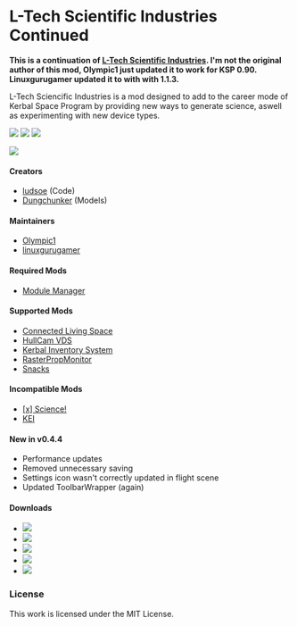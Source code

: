 # L-Tech Scientific Industries Continued
**This is a continuation of [L-Tech Scientific Industries](http://forum.kerbalspaceprogram.com/index.php?/topic/49319-ltech). I'm not the original author of this mod, Olympic1 just updated it to work for KSP 0.90. Linuxgurugamer updated it to with with 1.1.3.**

L-Tech Sciencific Industries is a mod designed to add to the career mode of Kerbal Space Program by providing new ways to generate science, aswell as experimenting with new device types.

[![][shield:ksp]][KSP:website]
[![][shield:ckan]][thread:ckan]
[![][shield:mit]][link:license]

[![][logo:ltech]][thread:ltech]

#### Creators
* [ludsoe](http://forum.kerbalspaceprogram.com/index.php?/profile/6624-ludsoe/) (Code)
* [Dungchunker](http://forum.kerbalspaceprogram.com/index.php?/profile/67255-dungchunker/) (Models)

#### Maintainers
* [Olympic1](http://forum.kerbalspaceprogram.com/index.php?/profile/79730-olympic1/)
* [linuxgurugamer](http://forum.kerbalspaceprogram.com/index.php?/profile/129964-linuxgurugamer/)

#### Required Mods
* [Module Manager](http://forum.kerbalspaceprogram.com/index.php?/topic/50533-mm)

#### Supported Mods
* [Connected Living Space](http://forum.kerbalspaceprogram.com/index.php?/topic/109972-cls)
* [HullCam VDS](http://forum.kerbalspaceprogram.com/index.php?/topic/145633-vds)
* [Kerbal Inventory System](http://forum.kerbalspaceprogram.com/index.php?/topic/101928-kis)
* [RasterPropMonitor](http://forum.kerbalspaceprogram.com/index.php?/topic/105821-rpm)
* [Snacks](https://github.com/Angel-125/Snacks/releases)

#### Incompatible Mods
* [[x] Science!](http://forum.kerbalspaceprogram.com/index.php?/topic/107661-science)
* [KEI](http://forum.kerbalspaceprogram.com/index.php?/topic/143433-kei)

#### New in v0.4.4
* Performance updates
* Removed unnecessary saving
* Settings icon wasn't correctly updated in flight scene
* Updated ToolbarWrapper (again)

#### Downloads
* [![][GH:logo]][GH:url]
* [![][DB:logo]][DB:url]
* [![][OD:logo]][OD:url]
* [![][BX:logo]][BX:url]
* [![][SD:logo]][SD:url]

### License
This work is licensed under the MIT License.



[KSP:website]: https://kerbalspaceprogram.com/
[thread:ckan]: http://forum.kerbalspaceprogram.com/index.php?/topic/143140-ckan
[link:license]: https://github.com/Olympic1/L-Tech/blob/master/LICENSE.txt

[shield:ksp]: https://img.shields.io/badge/KSP-v1.2.2-green.svg
[shield:ckan]: https://img.shields.io/badge/CKAN-Indexed-brightgreen.svg
[shield:mit]: https://img.shields.io/badge/License-MIT-blue.svg

[logo:ltech]: https://github.com/Olympic1/L-Tech/blob/master/GameData/LTech/Flags/LTechScience.png
[thread:ltech]: http://forum.kerbalspaceprogram.com/index.php?/topic/49319-ltech

[GH:url]: https://github.com/Olympic1/L-Tech/releases
[GH:logo]: http://i59.tinypic.com/2i11u2d.jpg
[DB:url]: https://www.dropbox.com/s/fub7gk0z6i3uw8q/L-Tech_Scientific_Industries_Continued-v0.4.3.0.zip?dl=0
[DB:logo]: http://i60.tinypic.com/70jj43.jpg
[OD:url]: https://1drv.ms/u/s!AlH25jPUX2gF2mY-Qq4cCu8-g-Ih
[OD:logo]: http://i67.tinypic.com/169lvds.png
[BX:url]: https://app.box.com/s/7k0wnubhektrwdg8yh2rcojviboqeca5
[BX:logo]: http://i68.tinypic.com/2zxur92.png

[SD:url]: https://spacedock.info/mod/227
[SD:logo]: http://i65.tinypic.com/ot0ks9.jpg